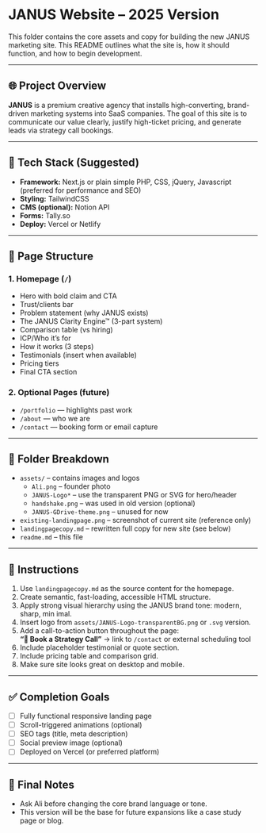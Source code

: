 # JANUS Website – 2025 Version

This folder contains the core assets and copy for building the new JANUS marketing site. This README outlines what the site is, how it should function, and how to begin development.

---

## 🌐 Project Overview

**JANUS** is a premium creative agency that installs high-converting, brand-driven marketing systems into SaaS companies. The goal of this site is to communicate our value clearly, justify high-ticket pricing, and generate leads via strategy call bookings.

---

## 🧱 Tech Stack (Suggested)

- **Framework:** Next.js or plain simple PHP, CSS, jQuery,  Javascript (preferred for performance and SEO)
- **Styling:** TailwindCSS
- **CMS (optional):** Notion API
- **Forms:** Tally.so
- **Deploy:** Vercel or Netlify

---

## 🧩 Page Structure

### 1. Homepage (`/`)
- Hero with bold claim and CTA
- Trust/clients bar
- Problem statement (why JANUS exists)
- The JANUS Clarity Engine™ (3-part system)
- Comparison table (vs hiring)
- ICP/Who it’s for
- How it works (3 steps)
- Testimonials (insert when available)
- Pricing tiers
- Final CTA section

### 2. Optional Pages (future)
- `/portfolio` — highlights past work
- `/about` — who we are
- `/contact` — booking form or email capture

---

## 📂 Folder Breakdown

- `assets/` – contains images and logos  
  - `Ali.png` – founder photo  
  - `JANUS-Logo*` – use the transparent PNG or SVG for hero/header  
  - `handshake.png` – was used in old version (optional)  
  - `JANUS-GDrive-theme.png` – unused for now  
- `existing-landingpage.png` – screenshot of current site (reference only)
- `landingpagecopy.md` – rewritten full copy for new site (see below)
- `readme.md` – this file

---

## 📝 Instructions

1. Use `landingpagecopy.md` as the source content for the homepage.
2. Create semantic, fast-loading, accessible HTML structure.
3. Apply strong visual hierarchy using the JANUS brand tone: modern, sharp, min
imal.
4. Insert logo from `assets/JANUS-Logo-transparentBG.png` or `.svg` version.
5. Add a call-to-action button throughout the page:  
   **“📩 Book a Strategy Call”** → link to `/contact` or external scheduling tool
6. Include placeholder testimonial or quote section.
7. Include pricing table and comparison grid.
8. Make sure site looks great on desktop and mobile.

---

## ✅ Completion Goals

- [ ] Fully functional responsive landing page
- [ ] Scroll-triggered animations (optional)
- [ ] SEO tags (title, meta description)
- [ ] Social preview image (optional)
- [ ] Deployed on Vercel (or preferred platform)

---

## 🔗 Final Notes

- Ask Ali before changing the core brand language or tone.
- This version will be the base for future expansions like a case study page or blog.
